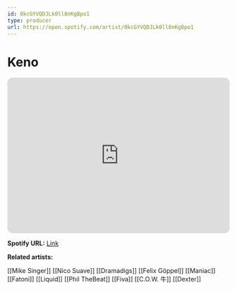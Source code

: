 ```yaml
---
id: 0kcGYVQDJLk0ll8nKgBpo1
type: producer
url: https://open.spotify.com/artist/0kcGYVQDJLk0ll8nKgBpo1
---
```

# Keno

<iframe style="border-radius:12px" src="https://open.spotify.com/embed/artist/0kcGYVQDJLk0ll8nKgBpo1" width="100%" height="352" frameBorder="0" allowfullscreen="" allow="autoplay; clipboard-write; encrypted-media; fullscreen; picture-in-picture" loading="lazy"></iframe>

**Spotify URL:** [Link](https://open.spotify.com/artist/0kcGYVQDJLk0ll8nKgBpo1)

**Related artists:**

[[Mike Singer]]
[[Nico Suave]]
[[Dramadigs]]
[[Felix Göppel]]
[[Maniac]]
[[Fatoni]]
[[Liquid]]
[[Phil TheBeat]]
[[Fiva]]
[[C.O.W. 牛]]
[[Dexter]]
